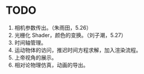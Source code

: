 # TODO

1. 相机参数传出。（朱雨田，5.26）
2. 光栅化 Shader，颜色的变换。（刘子潮，5.27）
3. 时间轴管理。
4. 运动物体的访问，推迟时间方程求解，加入渲染流程。
5. 上帝视角的展示。
6. 相对论物理仿真，动画的导出。